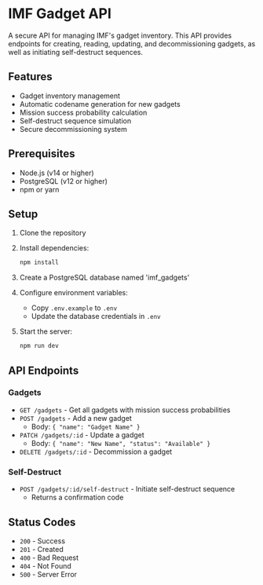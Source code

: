 # IMF Gadget API

A secure API for managing IMF's gadget inventory. This API provides endpoints for creating, reading, updating, and decommissioning gadgets, as well as initiating self-destruct sequences.

## Features

- Gadget inventory management
- Automatic codename generation for new gadgets
- Mission success probability calculation
- Self-destruct sequence simulation
- Secure decommissioning system

## Prerequisites

- Node.js (v14 or higher)
- PostgreSQL (v12 or higher)
- npm or yarn

## Setup

1. Clone the repository
2. Install dependencies:
   ```bash
   npm install
   ```

3. Create a PostgreSQL database named 'imf_gadgets'

4. Configure environment variables:
   - Copy `.env.example` to `.env`
   - Update the database credentials in `.env`

5. Start the server:
   ```bash
   npm run dev
   ```

## API Endpoints

### Gadgets

- `GET /gadgets` - Get all gadgets with mission success probabilities
- `POST /gadgets` - Add a new gadget
  - Body: `{ "name": "Gadget Name" }`
- `PATCH /gadgets/:id` - Update a gadget
  - Body: `{ "name": "New Name", "status": "Available" }`
- `DELETE /gadgets/:id` - Decommission a gadget

### Self-Destruct

- `POST /gadgets/:id/self-destruct` - Initiate self-destruct sequence
  - Returns a confirmation code

## Status Codes

- `200` - Success
- `201` - Created
- `400` - Bad Request
- `404` - Not Found
- `500` - Server Error 